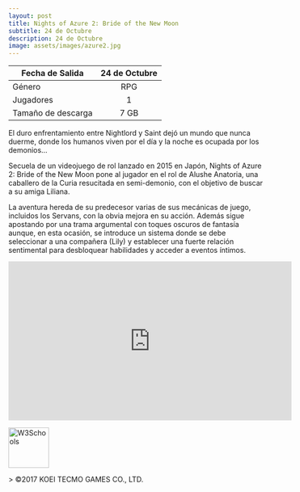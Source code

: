 ```yaml
---
layout: post
title: Nights of Azure 2: Bride of the New Moon
subtitle: 24 de Octubre
description: 24 de Octubre
image: assets/images/azure2.jpg
---
```



| Fecha de Salida       | 24 de Octubre          |
| ------------- |:-------------:|
| Género    | RPG |
| Jugadores    | 1     |
| Tamaño de descarga | 7 GB      |

El duro enfrentamiento entre Nightlord y Saint dejó un mundo que nunca duerme, donde los humanos viven por el día y la noche es ocupada por los demonios… 

Secuela de un videojuego de rol lanzado en 2015 en Japón, Nights of Azure 2: Bride of the New Moon pone al jugador en el rol de Alushe Anatoria, una caballero de la Curia resucitada en semi-demonio, con el objetivo de buscar a su amiga Liliana. 

La aventura hereda de su predecesor varias de sus mecánicas de juego, incluidos los Servans, con la obvia mejora en su acción. Además sigue apostando por una trama argumental con toques oscuros de fantasía aunque, en esta ocasión, se introduce un sistema donde se debe seleccionar a una compañera (Lily) y establecer una fuerte relación sentimental para desbloquear habilidades y acceder a eventos íntimos.
<html>
<body>
<iframe width="560" height="315" src="https://www.youtube.com/embed/FMS2QfxO_xc" frameborder="0" allowfullscreen></iframe>
<p><a href="http://amzn.to/2fUmXn0">
<img border="0" alt="W3Schools" src="http://z1j7thc74bhqz3uk.zippykid.netdna-cdn.com/wp-content/uploads/2016/02/boton-amazon.png" height="80">
</a>
</p>

</body>
</html>
> ©2017 KOEI TECMO GAMES CO., LTD. 
